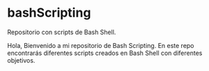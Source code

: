 # bashScripting
Repositorio con scripts de Bash Shell.

Hola, Bienvenido a mi repositorio de Bash Scripting.
En este repo encontrarás diferentes scripts creados en Bash Shell con diferentes objetivos.
